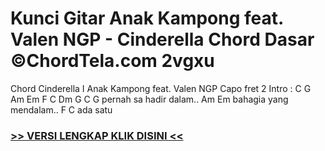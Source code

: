 
 # Kunci Gitar Anak Kampong feat. Valen NGP - Cinderella Chord Dasar ©ChordTela.com 2vgxu


Chord Cinderella I Anak Kampong feat. Valen NGP Capo fret 2 Intro : C G Am Em F C Dm G C G pernah sa hadir dalam.. Am Em bahagia yang mendalam.. F C ada satu

###  <a href="https://shortlighzx.web.app?sq=Kunci Gitar Anak Kampong feat. Valen NGP - Cinderella Chord Dasar ©ChordTela.com"> >> VERSI LENGKAP KLIK DISINI << </a>
